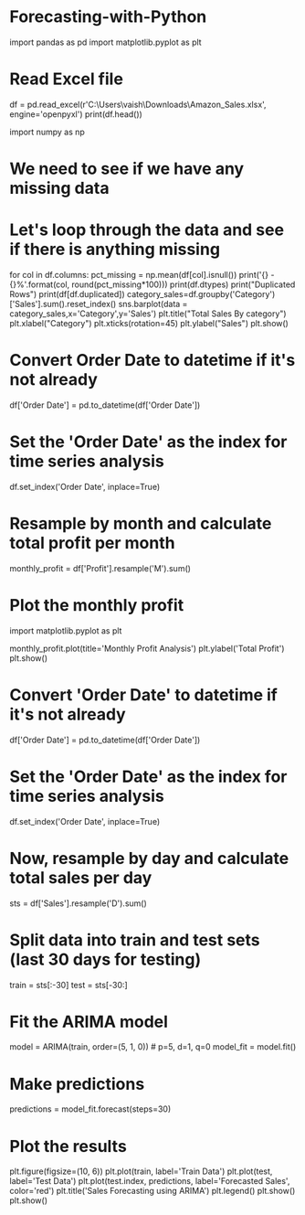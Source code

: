 # Forecasting-with-Python

import pandas as pd
import matplotlib.pyplot as plt

# Read Excel file
df = pd.read_excel(r'C:\Users\vaish\Downloads\Amazon_Sales.xlsx', engine='openpyxl')
print(df.head())
 


import numpy as np
# We need to see if we have any missing data
# Let's loop through the data and see if there is anything missing

for col in df.columns:
    pct_missing = np.mean(df[col].isnull())
    print('{} - {}%'.format(col, round(pct_missing*100)))
print(df.dtypes)
print("Duplicated Rows")
print(df[df.duplicated])
category_sales=df.groupby('Category')['Sales'].sum().reset_index()
sns.barplot(data = category_sales,x='Category',y='Sales')
plt.title("Total Sales By category")
plt.xlabel("Category")
plt.xticks(rotation=45)
plt.ylabel("Sales")
plt.show()

# Convert Order Date to datetime if it's not already
df['Order Date'] = pd.to_datetime(df['Order Date'])

# Set the 'Order Date' as the index for time series analysis
df.set_index('Order Date', inplace=True)

# Resample by month and calculate total profit per month
monthly_profit = df['Profit'].resample('M').sum()

# Plot the monthly profit
import matplotlib.pyplot as plt

monthly_profit.plot(title='Monthly Profit Analysis')
plt.ylabel('Total Profit')
plt.show()

# Convert 'Order Date' to datetime if it's not already
df['Order Date'] = pd.to_datetime(df['Order Date'])

# Set the 'Order Date' as the index for time series analysis
df.set_index('Order Date', inplace=True)

# Now, resample by day and calculate total sales per day
sts = df['Sales'].resample('D').sum()

# Split data into train and test sets (last 30 days for testing)
train = sts[:-30]
test = sts[-30:]

# Fit the ARIMA model
model = ARIMA(train, order=(5, 1, 0))  # p=5, d=1, q=0
model_fit = model.fit()

# Make predictions
predictions = model_fit.forecast(steps=30)

# Plot the results
plt.figure(figsize=(10, 6))
plt.plot(train, label='Train Data')
plt.plot(test, label='Test Data')
plt.plot(test.index, predictions, label='Forecasted Sales', color='red')
plt.title('Sales Forecasting using ARIMA')
plt.legend()
plt.show()
plt.show()
